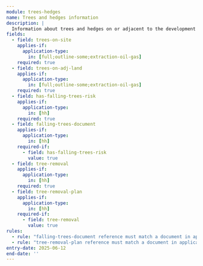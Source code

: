```yaml
---
module: trees-hedges
name: Trees and hedges information
description: |
  Information about trees and hedges on or adjacent to the development site, including any that pose risks or need to be removed
fields:
  - field: trees-on-site
    applies-if:
      application-type:
        in: [full;outline-some;extraction-oil-gas]
    required: true
  - field: trees-on-adj-land
    applies-if:
      application-type:
        in: [full;outline-some;extraction-oil-gas]
    required: true
  - field: has-falling-trees-risk
    applies-if:
      application-type:
        in: [hh]
    required: true
  - field: falling-trees-document
    applies-if:
      application-type:
        in: [hh]
    required-if:
      - field: has-falling-trees-risk
        value: true
  - field: tree-removal
    applies-if:
      application-type:
        in: [hh]
    required: true
  - field: tree-removal-plan
    applies-if:
      application-type:
        in: [hh]
    required-if:
      - field: tree-removal
        value: true
rules:
  - rule: "falling-trees-document reference must match a document in application.documents"
  - rule: "tree-removal-plan reference must match a document in application.documents"
entry-date: 2025-06-12
end-date: ''
---
```

